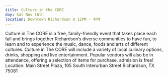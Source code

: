 ```yaml
---
title: Culture in the CORE
day: Sat Nov 16th
location: Downtown Richardson @ 12PM - 4PM
---
```

Culture in The CORE is a free, family-friendly event that takes place each fall and brings together Richardson’s diverse communities to have fun, to learn and to experience the music, dance, foods and arts of different cultures. Culture in The CORE will include a variety of local culinary options, drinks, shopping and live entertainment. Popular vendors will also be in attendance, offering a selection of items for purchase. admision is free!
Location: Main Street Plaza, 105 South Interurban Street Richardson, TX 75081
